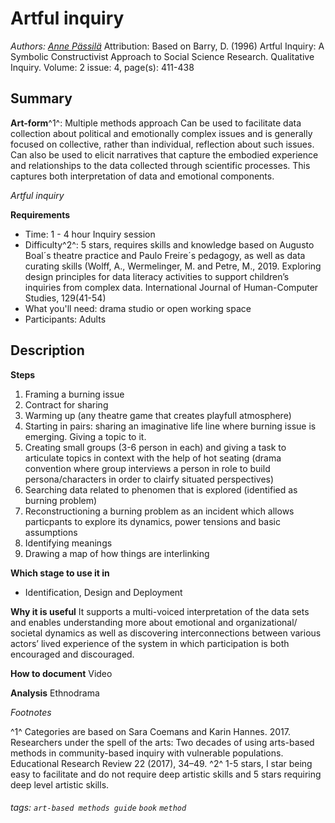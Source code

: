 # Artful inquiry
*Authors: [Anne Pässilä](https://www.linkedin.com/in/annepassila/)*
Attribution: Based on Barry, D. (1996) Artful Inquiry: A Symbolic Constructivist Approach to Social Science Research. Qualitative Inquiry. Volume: 2 issue: 4, page(s): 411-438


Summary
---
**Art-form**^1^: Multiple methods approach 
Can be used to facilitate data collection about political and emotionally complex issues and is generally focused on collective, rather than individual, reflection about such issues. Can also be used to elicit narratives that capture the embodied experience and relationships to the data collected through scientific processes. This  captures both interpretation of data and emotional components. 




*Artful inquiry*

**Requirements**
* Time:  1 - 4 hour Inquiry session  
* Difficulty^2^:  5 stars,  requires skills and knowledge based on Augusto Boal´s theatre practice and Paulo Freire´s pedagogy, as well as data curating skills (Wolff, A., Wermelinger, M. and Petre, M., 2019. Exploring design principles for data literacy activities to support children’s inquiries from complex data. International Journal of Human-Computer Studies, 129(41-54)
* What you'll need: drama studio or open working space 
* Participants: Adults

Description
---

**Steps**
1. Framing a burning issue
2. Contract for sharing 
2. Warming up (any theatre game that creates playfull atmosphere)
3. Starting in pairs: sharing an imaginative life line where burning issue is emerging. Giving a topic to it. 
4. Creating small groups (3-6 person in each) and giving a task to articulate topics in context  with the help of hot seating (drama convention where group interviews a person in role to build persona/characters in order to clairfy situated perspectives)
5. Searching data related to phenomen that is explored (identified as burning problem)
7. Reconstructioning a burning problem as an  incident which allows particpants to explore its dynamics, power tensions and  basic assumptions 
8. Identifying meanings 
9. Drawing  a map of how things are interlinking  



**Which stage to use it in**
* Identification, Design and Deployment

**Why it is useful**
It supports a multi-voiced interpretation of the data sets and enables understanding more about emotional and organizational/ societal dynamics  as well as discovering interconnections between various actors’ lived experience of the system in which participation is both encouraged and discouraged.

**How to document**
Video

**Analysis**
Ethnodrama 

*Footnotes*

^1^ Categories are  based on Sara Coemans and Karin Hannes. 2017. Researchers under the spell of the arts: Two decades of using arts-based methods in community-based inquiry with vulnerable populations. Educational Research Review 22 (2017), 34–49.
^2^ 1-5 stars, I star being easy to facilitate and do not require deep artistic skills and 5 stars requiring deep level artistic skills.

###### tags: `art-based methods guide` `book` `method`